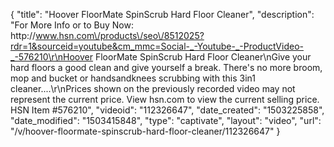 {
    "title": "Hoover FloorMate SpinScrub Hard Floor Cleaner",
    "description": "For More Info or to Buy Now: http:\/\/www.hsn.com\/products\/seo\/8512025?rdr=1&sourceid=youtube&cm_mmc=Social-_-Youtube-_-ProductVideo-_-576210\r\nHoover FloorMate SpinScrub Hard Floor Cleaner\nGive your hard floors a good clean and give yourself a break. There's no more broom, mop and bucket or handsandknees scrubbing with this 3in1 cleaner....\r\nPrices shown on the previously recorded video may not represent the current price.  View hsn.com to view the current selling price. HSN Item #576210",
    "videoid": "112326647",
    "date_created": "1503225858",
    "date_modified": "1503415848",
    "type": "captivate",
    "layout": "video",
    "url": "\/v\/hoover-floormate-spinscrub-hard-floor-cleaner\/112326647"
}